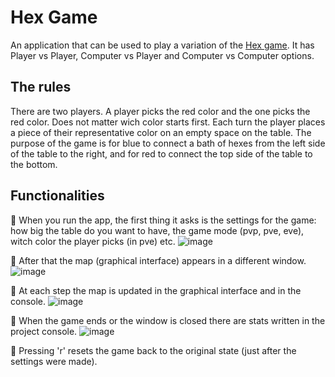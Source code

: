 # Hex Game

An application that can be used to play a variation of the [Hex game](https://en.wikipedia.org/wiki/Hex_(board_game) "About Hex"). It has Player vs Player, Computer vs Player and Computer vs Computer options.

## The rules

There are two players. A player picks the red color and the one picks the red color. Does not matter wich color starts first. Each turn the player places a piece of their representative color on an empty space on the table. The purpose of the game is for blue to connect a bath of hexes from the left side of the table to the right, and for red to connect the top side of the table to the bottom.

## Functionalities

🔹 When you run the app, the first thing it asks is the settings for the game: how big the table do you want to have, the game mode (pvp, pve, eve), witch color the player picks (in pve) etc.
![image](https://user-images.githubusercontent.com/30511514/183647095-85061e56-dcba-4eae-81f6-bddcd7d8a700.png)

🔹 After that the map (graphical interface) appears in a different window.
![image](https://user-images.githubusercontent.com/30511514/183647195-9088e122-1548-4d28-b85b-37adc40e460c.png)

🔹 At each step the map is updated in the graphical interface and in the console.
![image](https://user-images.githubusercontent.com/30511514/183647870-521529f7-dec6-4b12-99cc-55acb8ffa11b.png)

🔹 When the game ends or the window is closed there are stats written in the project console.
![image](https://user-images.githubusercontent.com/30511514/183647963-4f5f8294-a9c6-493c-9a62-12a642f9b139.png)

🔹 Pressing 'r' resets the game back to the original state (just after the settings were made).


